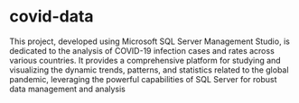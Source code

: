 # covid-data
This project, developed using Microsoft SQL Server Management Studio, is dedicated to the analysis of COVID-19 infection cases and rates across various countries. It provides a comprehensive platform for studying and visualizing the dynamic trends, patterns, and statistics related to the global pandemic, leveraging the powerful capabilities of SQL Server for robust data management and analysis
